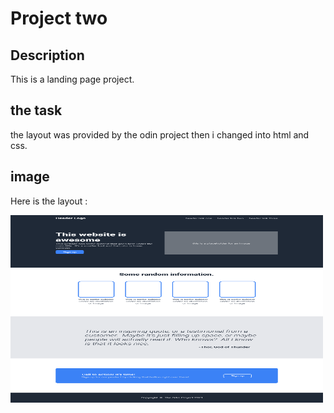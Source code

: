 # Project two

## Description

This is a landing page project. 
## the task  
the layout was provided by the odin project then i changed into html and css.

## image

Here is the layout :

<img src="./img/layout.png" alt="layout" width="500" height="300">

